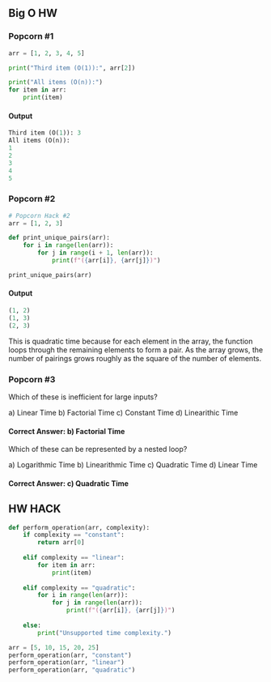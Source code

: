 ## Big O HW

### Popcorn #1


```py
arr = [1, 2, 3, 4, 5]

print("Third item (O(1)):", arr[2])

print("All items (O(n)):")
for item in arr:
    print(item)
```


#### Output

```py
Third item (O(1)): 3
All items (O(n)):
1
2
3
4
5
```

### Popcorn #2

```py
# Popcorn Hack #2
arr = [1, 2, 3]

def print_unique_pairs(arr):
    for i in range(len(arr)):
        for j in range(i + 1, len(arr)):
            print(f"({arr[i]}, {arr[j]})")

print_unique_pairs(arr)
```


#### Output


```py
(1, 2)
(1, 3)
(2, 3)
```


This is quadratic time because for each element in the array, the function loops through the remaining elements to form a pair. As the array grows, the number of pairings grows roughly as the square of the number of elements.



### Popcorn #3


Which of these is inefficient for large inputs?

a) Linear Time
b) Factorial Time
c) Constant Time
d) Linearithic Time


#### Correct Answer: b) Factorial Time



Which of these can be represented by a nested loop?

a) Logarithmic Time
b) Linearithmic Time
c) Quadratic Time
d) Linear Time


#### Correct Answer: c) Quadratic Time



## HW HACK


```py
def perform_operation(arr, complexity):
    if complexity == "constant":
        return arr[0]
    
    elif complexity == "linear":
        for item in arr:
            print(item)
    
    elif complexity == "quadratic":
        for i in range(len(arr)):
            for j in range(len(arr)):
                print(f"({arr[i]}, {arr[j]})")
    
    else:
        print("Unsupported time complexity.")

arr = [5, 10, 15, 20, 25]
perform_operation(arr, "constant")    
perform_operation(arr, "linear")     
perform_operation(arr, "quadratic")   
```







